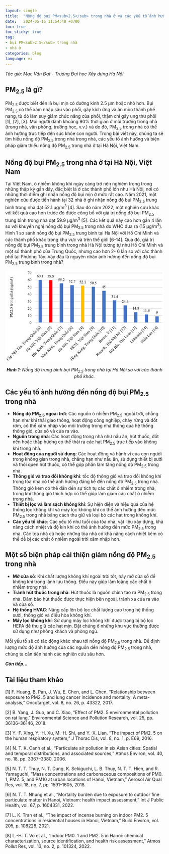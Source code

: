 ```yaml
---
layout: single
title:  "Nồng độ bụi PM<sub>2.5</sub> trong nhà ở và các yếu tố ảnh hưởng tại Hà Nội, Việt Nam"
date:   2024-05-16 11:54:40 +0700
toc: true
toc_sticky: true
tag: 
- bụi PM<sub>2.5</sub> trong nhà
- nhà ở 
categories: blog
language: vi
---
```

*Tác giả: Mạc Văn Đạt - Trường Đại học Xây dựng Hà Nội*

## PM<sub>2.5</sub> là gì?
PM<sub>2.5</sub> được biết đến là bụi mịn có đường kính 2.5 μm hoặc nhỏ hơn. Bụi PM<sub>2.5</sub> có thể xâm nhập sâu vào phổi, gây kích ứng và ăn mòn thành phế nang, từ đó làm suy giảm chức năng của phổi, thậm chí gây ung thư phổi [1], [2], [3]. Mọi người dành khoảng 90% thời gian ở môi trường trong nhà (trong nhà, văn phòng, trường học, v.v.) và do đó, PM<sub>2.5</sub> trong nhà có thể ảnh hưởng trực tiếp đến sức khỏe con người. Trong bài viết này, chúng ta sẽ tìm hiểu nồng độ PM<sub>2.5</sub> trong nhà trong nhà, các yếu tố ảnh hưởng và biện pháp giảm thiểu nồng độ PM<sub>2.5</sub> trong nhà ở tại Hà Nội, Việt Nam.

## Nồng độ bụi PM<sub>2.5</sub> trong nhà ở tại Hà Nội, Việt Nam
Tại Việt Nam, ô nhiễm không khí ngày càng trở nên nghiêm trọng trong những thập kỷ gần đây, đặc biệt là ở các thành phố lớn như Hà Nội, nơi có những thời điểm ghi nhận nồng độ bụi mịn ở mức rất cao. Năm 2021, một nghiên cứu được tiến hành tại 32 nhà ở ghi nhận nồng độ bụi PM<sub>2.5</sub> trung bình trong nhà đạt 52.1 μg/m<sup>3</sup> [4]. Sau đó năm 2022, một nghiên cứu khác với kết quả cao hơn trước đó được công bố với giá trị nồng độ bụi PM<sub>2.5</sub> trung bình trong nhà đạt 59.9 μg/m<sup>3</sup> [5]. Các kết quả này cao hơn gần 4 lần so với khuyến nghị nồng độ bụi PM<sub>2.5</sub> trong nhà do WHO đưa ra (15 μg/m<sup>3</sup>).  Hình 1 so sánh nồng độ bụi PM<sub>2.5</sub>  trung bình tại Hà Nội với Hồ Chí Minh và các thành phố khác trong khu vực và trên thế giới [6-14]. Qua đó, giá trị nồng độ bụi PM<sub>2.5</sub> trung bình trong nhà Hà Nội tương tự như Hồ Chí Minh và một số thành phố của Trung Quốc, nhưng cao hơn 2- 6 lần so với các thành phố tại Phương Tây. Vậy đâu là nguyên nhân ảnh hưởng đến nồng độ bụi PM<sub>2.5</sub> trung bình trong nhà?

![figure_1](/assets/images/blog/2024-05-16-indoor-PM2.5_fig1_vi.png) *<center><b>Hình 1</b>: Nồng độ trung bình bụi PM<sub>2.5</sub> trong nhà tại Hà Nội so với các thành phố khác.</center>*


## Các yếu tố ảnh hướng đến nồng độ bụi PM<sub>2.5</sub> trong nhà
* **Nồng độ PM<sub>2.5</sub> ngoài trời**: Các nguồn ô nhiễm PM<sub>2.5</sub> ngoài trời, chẳng hạn như khí thải giao thông, hoạt động công nghiệp, cháy rừng và đốt rơm, có thể xâm nhập vào môi trường trong nhà thông qua hệ thống thông gió, cửa sổ và cửa ra vào.
* **Nguồn trong nhà**: Các hoạt động trong nhà như nấu ăn, hút thuốc, đốt nến hoặc thắp hương có thể thải ra các hạt PM<sub>2.5</sub> trực tiếp vào không khí trong nhà.
* **Hoạt động của người sử dụng**: Các hoạt động và hành vi của con người trong không gian trong nhà, chẳng hạn như nấu ăn, sử dụng thiết bị sưởi và thói quen hút thuốc, có thể góp phần làm tăng nồng độ PM<sub>2.5</sub> trong nhà.
* **Thông gió và trao đổi không khí**: tốc độ thông gió và trao đổi không khí trong tòa nhà có thể ảnh hưởng đáng kể đến nồng độ PM<sub>2.5</sub> trong nhà. Thông gió kém có thể dẫn đến sự tích tụ các chất ô nhiễm trong nhà, trong khi thông gió thích hợp có thể giúp làm giảm các chất ô nhiễm trong nhà.
* **Thiết bị lọc và làm sạch không khí**: Sự hiện diện và hiệu quả của hệ thống lọc không khí và máy lọc không khí có thể ảnh hưởng đến mức PM<sub>2.5</sub> trong nhà bằng cách thu giữ và loại bỏ các hạt trong không khí.
* **Các yếu tố khác**: Các yếu tố như tuổi của tòa nhà, vật liệu xây dựng, khả năng cách nhiệt và độ kín khí có thể ảnh hưởng đến mức PM<sub>2.5</sub> trong nhà. Các tòa nhà cũ hoặc những tòa nhà có khả năng cách nhiệt kém có thể dễ bị các chất ô nhiễm ngoài trời xâm nhập hơn.

## Một số biện pháp cải thiện giảm nồng độ PM<sub>2.5</sub> trong nhà
* **Mở cửa sổ**: Khi chất lượng không khí ngoài trời tốt, hãy mở cửa sổ để không khí trong lành lưu thông. Điều này giúp làm loãng các chất ô nhiễm trong nhà.
* **Tránh hút thuốc trong nhà**: Hút thuốc là nguồn chính tạo ra PM<sub>2.5</sub> trong nhà. Đảm bảo hút thuốc được thực hiện bên ngoài, tránh xa cửa ra vào và cửa sổ.
* **Hệ thống HVAC**: Nâng cấp lên bộ lọc chất lượng cao trong hệ thống sưởi, thông gió và điều hòa không khí.
* **Máy lọc không khí**: Sử dụng máy lọc không khí được trang bị bộ lọc HEPA để thu giữ các hạt mịn. Đặt chúng ở những khu vực thường được sử dụng như phòng khách và phòng ngủ.

Mỗi yếu tố sẽ có tác động khác nhau tới nồng độ PM<sub>2.5</sub> trong nhà. Để định lượng mức độ ảnh hưởng của các nguồn đến nồng độ PM<sub>2.5</sub> trong nhà, chúng ta cần tiến hành các nghiên cứu sâu hơn.

***Còn tiếp...***

## Tài liệu tham khảo
[1]	F. Huang, B. Pan, J. Wu, E. Chen, and L. Chen, “Relationship between exposure to PM2. 5 and lung cancer incidence and mortality: A meta-analysis,” Oncotarget, vol. 8, no. 26, p. 43322, 2017.

[2]	B. Yang, J. Guo, and C. Xiao, “Effect of PM2. 5 environmental pollution on rat lung,” Environmental Science and Pollution Research, vol. 25, pp. 36136–36146, 2018.

[3]	Y.-F. Xing, Y.-H. Xu, M.-H. Shi, and Y.-X. Lian, “The impact of PM2. 5 on the human respiratory system,” J Thorac Dis, vol. 8, no. 1, p. E69, 2016.

[4]	N. T. K. Oanh et al., “Particulate air pollution in six Asian cities: Spatial and temporal distributions, and associated sources,” Atmos Environ, vol. 40, no. 18, pp. 3367–3380, 2006.

[5]	N. T. T. Thuy, N. T. Dung, K. Sekiguchi, L. B. Thuy, N. T. T. Hien, and R. Yamaguchi, “Mass concentrations and carbonaceous compositions of PM0. 1, PM2. 5, and PM10 at urban locations of Hanoi, Vietnam,” Aerosol Air Qual Res, vol. 18, no. 7, pp. 1591–1605, 2018.

[6]	N. T. T. Nhung et al., “Mortality burden due to exposure to outdoor fine particulate matter in Hanoi, Vietnam: health impact assessment,” Int J Public Health, vol. 67, p. 1604331, 2022.

[7]	L. K. Tran et al., “The impact of incense burning on indoor PM2. 5 concentrations in residential houses in Hanoi, Vietnam,” Build Environ, vol. 205, p. 108228, 2021.

[8]	L.-H. T. Vo et al., “Indoor PM0. 1 and PM2. 5 in Hanoi: chemical characterization, source identification, and health risk assessment,” Atmos Pollut Res, vol. 13, no. 2, p. 101324, 2022.

